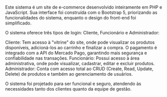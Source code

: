 Este sistema é um site de e-commerce desenvolvido inteiramente em PHP e JavaScript. Sua interface foi construída com o Bootstrap 5, priorizando as funcionalidades do sistema, enquanto o design do front-end foi simplificado.

O sistema oferece três tipos de login: Cliente, Funcionário e Administrador:

Cliente: Tem acesso à "vitrine" do site, onde pode visualizar os produtos disponíveis, adicioná-los ao carrinho e finalizar a compra. O pagamento é integrado com a API do Mercado Pago, garantindo mais segurança e confiabilidade nas transações.
Funcionário: Possui acesso à área administrativa, onde pode visualizar, cadastrar, editar e excluir produtos.
Administrador: Conta com acesso total ao CRUD (Create, Read, Update, Delete) de produtos e também ao gerenciamento de usuários.

O sistema foi projetado para ser funcional e seguro, atendendo às necessidades tanto dos clientes quanto da equipe de gestão.
